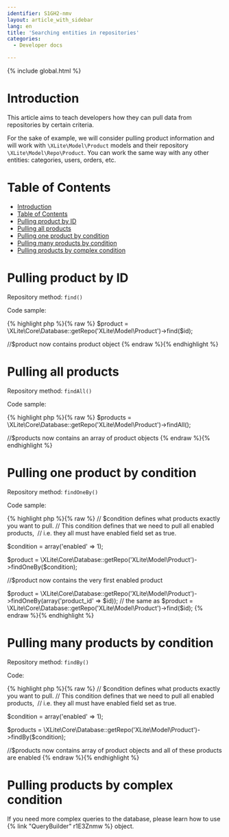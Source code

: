 ```yaml
---
identifier: S1GH2-nmv
layout: article_with_sidebar
lang: en
title: 'Searching entities in repositories'
categories:
  - Developer docs

---
```


{% include global.html %}

# Introduction

This article aims to teach developers how they can pull data from repositories by certain criteria.

For the sake of example, we will consider pulling product information and will work with `\XLite\Model\Product` models and their repository `\XLite\Model\Repo\Product`. You can work the same way with any other entities: categories, users, orders, etc.

# Table of Contents

*   [Introduction](#introduction)
*   [Table of Contents](#table-of-contents)
*   [Pulling product by ID](#pulling-product-by-id)
*   [Pulling all products](#pulling-all-products)
*   [Pulling one product by condition](#pulling-one-product-by-condition)
*   [Pulling many products by condition](#pulling-many-products-by-condition)
*   [Pulling products by complex condition](#pulling-products-by-complex-condition)

# Pulling product by ID

Repository method: `find()`

Code sample: 

{% highlight php %}{% raw %}
$product = \XLite\Core\Database::getRepo('XLite\Model\Product')->find($id);

//$product now contains product object
{% endraw %}{% endhighlight %}

# Pulling all products

Repository method: `findAll()`

Code sample: 

{% highlight php %}{% raw %}
$products = \XLite\Core\Database::getRepo('XLite\Model\Product')->findAll();

//$products now contains an array of product objects
{% endraw %}{% endhighlight %}

# Pulling one product by condition

Repository method: `findOneBy()`

Code sample:

{% highlight php %}{% raw %}
// $condition defines what products exactly you want to pull.
// This condition defines that we need to pull all enabled products, 
// i.e. they all must have enabled field set as true.

$condition = array('enabled' => 1);

$product = \XLite\Core\Database::getRepo('XLite\Model\Product')->findOneBy($condition);

//$product now contains the very first enabled product

$product = \XLite\Core\Database::getRepo('XLite\Model\Product')->findOneBy(array('product_id' => $id));
// the same as $product = \XLite\Core\Database::getRepo('XLite\Model\Product')->find($id);
{% endraw %}{% endhighlight %}

# Pulling many products by condition

Repository method: `findBy()`

Code:

{% highlight php %}{% raw %}
// $condition defines what products exactly you want to pull.
// This condition defines that we need to pull all enabled products, 
// i.e. they all must have enabled field set as true.

$condition = array('enabled' => 1);

$products = \XLite\Core\Database::getRepo('XLite\Model\Product')->findBy($condition);

//$products now contains array of product objects and all of these products are enabled 
{% endraw %}{% endhighlight %}

# Pulling products by complex condition

If you need more complex queries to the database, please learn how to use {% link "QueryBuilder" r1E3Znmw %} object.